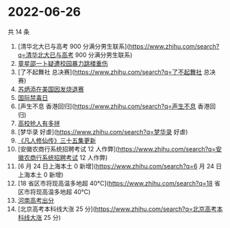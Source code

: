 # 2022-06-26

共 14 条

<!-- BEGIN -->
<!-- 最后更新时间 Sun Jun 26 2022 14:17:01 GMT+0800 (China Standard Time) -->

1. [清华北大已与高考 900 分满分男生联系](https://www.zhihu.com/search?q=清华北大已与高考 900 分满分男生联系)
1. [童星邵一卜疑遭校园暴力跳楼重伤](https://www.zhihu.com/search?q=童星邵一卜疑遭校园暴力跳楼重伤)
1. [了不起舞社 总决赛](https://www.zhihu.com/search?q=了不起舞社 总决赛)
1. [苏炳添在美国因发烧退赛](https://www.zhihu.com/search?q=苏炳添在美国因发烧退赛)
1. [国际禁毒日](https://www.zhihu.com/search?q=国际禁毒日)
1. [声生不息 香港回归](https://www.zhihu.com/search?q=声生不息 香港回归)
1. [高校抢人有多拼](https://www.zhihu.com/search?q=高校抢人有多拼)
1. [梦华录 好虐](https://www.zhihu.com/search?q=梦华录 好虐)
1. [《凡人修仙传》三十五集更新](https://www.zhihu.com/search?q=《凡人修仙传》三十五集更新)
1. [安徽农商行系统招聘考试 12 人作弊](https://www.zhihu.com/search?q=安徽农商行系统招聘考试 12 人作弊)
1. [6 月 24 日上海本土 0 新增](https://www.zhihu.com/search?q=6 月 24 日上海本土 0 新增)
1. [18 省区市将现高温多地超 40℃](https://www.zhihu.com/search?q=18 省区市将现高温多地超 40℃)
1. [河南高考出分](https://www.zhihu.com/search?q=河南高考出分)
1. [北京高考本科线大涨 25 分](https://www.zhihu.com/search?q=北京高考本科线大涨 25 分)

<!-- END -->
